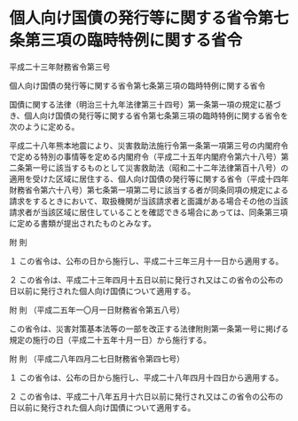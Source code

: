 # 個人向け国債の発行等に関する省令第七条第三項の臨時特例に関する省令

平成二十三年財務省令第三号

個人向け国債の発行等に関する省令第七条第三項の臨時特例に関する省令

国債に関する法律（明治三十九年法律第三十四号）第一条第一項の規定に基づき、個人向け国債の発行等に関する省令第七条第三項の臨時特例に関する省令を次のように定める。

平成二十八年熊本地震により、災害救助法施行令第一条第一項第三号の内閣府令で定める特別の事情等を定める内閣府令（平成二十五年内閣府令第六十八号）第二条第一号に該当するものとして災害救助法（昭和二十二年法律第百十八号）の適用を受けた区域に居住する、個人向け国債の発行等に関する省令（平成十四年財務省令第六十八号）第七条第一項第二号に該当する者が同条同項の規定による請求をするときにおいて、取扱機関が当該請求者と面識がある場合その他の当該請求者が当該区域に居住していることを確認できる場合にあっては、同条第三項に定める書類が提出されたものとみなす。

附 則

１ この省令は、公布の日から施行し、平成二十三年三月十一日から適用する。

２ この省令は、平成二十三年四月十五日以前に発行され又はこの省令の公布の日以前に発行された個人向け国債について適用する。

附 則 （平成二五年一〇月一日財務省令第五八号）

この省令は、災害対策基本法等の一部を改正する法律附則第一条第一号に掲げる規定の施行の日（平成二十五年十月一日）から施行する。

附 則 （平成二八年四月二七日財務省令第四七号）

１ この省令は、公布の日から施行し、平成二十八年四月十四日から適用する。

２ この省令は、平成二十八年五月十六日以前に発行され又はこの省令の公布の日以前に発行された個人向け国債について適用する。
